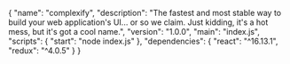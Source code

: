 {
  "name": "complexify",
  "description": "The fastest and most stable way to build your web application's UI... or so we claim. Just kidding, it's a hot mess, but it's got a cool name.",
  "version": "1.0.0",
  "main": "index.js",
  "scripts": {
    "start": "node index.js"
  },
  "dependencies": {
    "react": "^16.13.1",
    "redux": "^4.0.5"
  }
}
